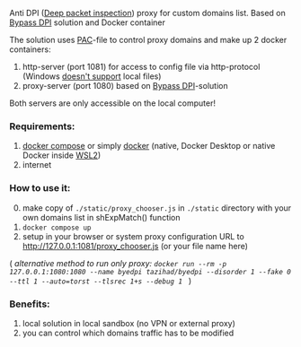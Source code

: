 Anti DPI ([Deep packet inspection](https://en.wikipedia.org/wiki/Deep_packet_inspection)) proxy for custom domains list. Based on [Bypass DPI](https://github.com/hufrea/byedpi) solution and Docker container

The solution uses [PAC](https://developer.mozilla.org/en-US/docs/Web/HTTP/Proxy_servers_and_tunneling/Proxy_Auto-Configuration_PAC_file)-file to control proxy domains and make up 2 docker containers:
1. http-server (port 1081) for access to config file via http-protocol (Windows [doesn't support](https://learn.microsoft.com/en-us/previous-versions/troubleshoot/browsers/administration/cannot-read-pac-file) local files)
2. proxy-server (port 1080) based on [Bypass DPI](https://github.com/hufrea/byedpi)-solution

Both servers are only accessible on the local computer!

### Requirements:
1. [docker compose](https://docs.docker.com/compose/) or simply [docker](https://docs.docker.com/manuals/) (native, Docker Desktop or native Docker inside [WSL2](https://learn.microsoft.com/en-us/windows/wsl/install))
2. internet


### How to use it:
0. make copy of `./static/proxy_chooser.js` in `./static` directory with your own domains list in shExpMatch() function
1. `docker compose up`
2. setup in your browser or system proxy configuration URL to http://127.0.0.1:1081/proxy_chooser.js (or your file name here)

( *alternative method to run only proxy: `docker run --rm -p 127.0.0.1:1080:1080 --name byedpi tazihad/byedpi --disorder 1 --fake 0 --ttl 1 --auto=torst --tlsrec 1+s --debug 1
`* )

### Benefits:
1. local solution in local sandbox (no VPN or external proxy)
2. you can control which domains traffic has to be modified
